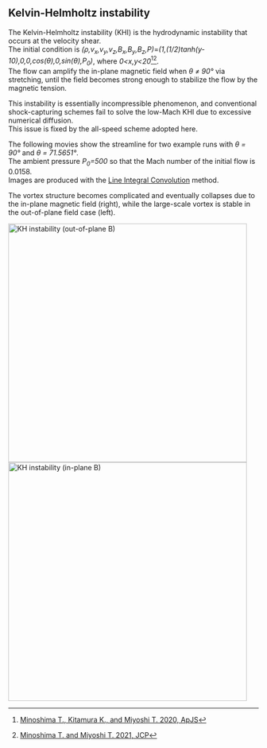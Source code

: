 ## Kelvin-Helmholtz instability

The Kelvin-Helmholtz instability (KHI) is the hydrodynamic instability that occurs at the velocity shear.<br>
The initial condition is *(&rho;,v<sub>x</sub>,v<sub>y</sub>,v<sub>z</sub>,B<sub>x</sub>,B<sub>y</sub>,B<sub>z</sub>,P)*=*(1,(1/2)tanh(y-10),0,0,cos(&theta;),0,sin(&theta;),P<sub>0</sub>)*, where *0<x,y<20*[^1][^2].<br>
The flow can amplify the in-plane magnetic field when *&theta; &ne; 90&deg;* via stretching, until the field becomes strong enough to stabilize the flow by the magnetic tension.

This instability is essentially incompressible phenomenon, and conventional shock-capturing schemes fail to solve the low-Mach KHI due to excessive numerical diffusion.<br>
This issue is fixed by the all-speed scheme adopted here.

The following movies show the streamline for two example runs with *&theta; = 90&deg;* and *&theta; = 71.5651&deg;*.<br>
The ambient pressure *P<sub>0</sub>=500* so that the Mach number of the initial flow is 0.0158.<br>
Images are produced with the [Line Integral Convolution](https://lic.readthedocs.io/en/latest/) method.

The vortex structure becomes complicated and eventually collapses due to the in-plane magnetic field (right), while the large-scale vortex is stable in the out-of-plane field case (left).

<img src="../../imgs/KHI/khi_movie_perp.gif" alt="KH instability (out-of-plane B)" width="480px"> <img src="../../imgs/KHI/khi_movie_oblique.gif" alt="KH instability (in-plane B)" width="480px">

[^1]: [Minoshima T., Kitamura K., and Miyoshi T. 2020, ApJS](https://iopscience.iop.org/article/10.3847/1538-4365/ab8aee/meta)
[^2]: [Minoshima T. and Miyoshi T. 2021, JCP](https://www.sciencedirect.com/science/article/pii/S0021999121005349)
